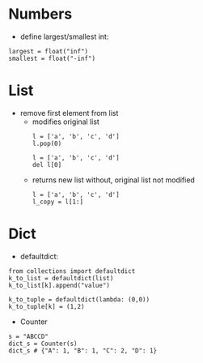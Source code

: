 # Numbers
- define largest/smallest int: 
```
largest = float("inf") 
smallest = float("-inf")
```

# List
- remove first element from list
    - modifies original list
        ```
        l = ['a', 'b', 'c', 'd']
        l.pop(0)
        ```
        ```
        l = ['a', 'b', 'c', 'd']
        del l[0]
        ```
    - returns new list without, original list not modified
        ```
        l = ['a', 'b', 'c', 'd']
        l_copy = l[1:]
        ```

# Dict
* defaultdict:
```
from collections import defaultdict
k_to_list = defaultdict(list)
k_to_list[k].append("value")

k_to_tuple = defaultdict(lambda: (0,0))
k_to_tuple[k] = (1,2)
```

* Counter
```
s = "ABCCD"
dict_s = Counter(s)
dict_s # {"A": 1, "B": 1, "C": 2, "D": 1}
```


